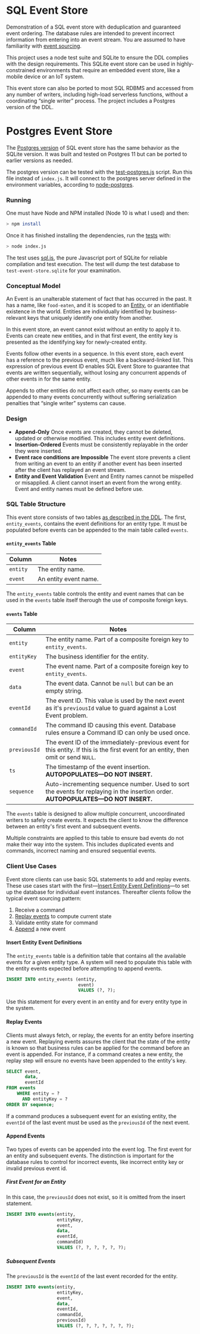 # SQL Event Store
Demonstration of a SQL event store with deduplication and guaranteed event ordering. The database rules are intended to prevent incorrect information from entering into an event stream. You are assumed to have familiarity with [event sourcing](https://martinfowler.com/eaaDev/EventSourcing.html).

This project uses a node test suite and SQLite to ensure the DDL complies with the design requirements. This SQLite event store can be used in highly-constrained environments that require an embedded event store, like a mobile device or an IoT system. 

This event store can also be ported to most SQL RDBMS and accessed from any number of writers, including high-load serverless functions, without a coordinating “single writer” process. The project includes a Postgres version of the DDL.

# Postgres Event Store

The [Postgres version](./postgres-event-store.ddl) of SQL event store has the same behavior as the SQLite version. It was built and tested on Postgres 11 but can be ported to earlier versions as needed.

The postgres version can be tested with the [test-postgres.js]() script. Run this file instead of `index.js`. It will connect to the postgres server defined in the environment variables, according to [node-postgres](https://node-postgres.com/features/connecting). 

### Running

One must have Node and NPM installed (Node 10 is what I used) and then:

```bash
> npm install
```

Once it has finished installing the dependencies, run the [tests](./index.js) with:

```bash
> node index.js
```

The test uses [sql.js](https://github.com/kripken/sql.js), the pure Javascript port of SQLite for reliable compilation and test execution. The test will dump the test database to `test-event-store.sqlite` for your examination.

### Conceptual Model

An Event is an unalterable statement of fact that has occurred in the past. It has a name, like `food-eaten`, and it is scoped to an [Entity](https://en.wikiquote.org/wiki/Entity), or an identifiable existence in the world. Entities are individually identified by business-relevant keys that uniquely identify one entity from another.

In this event store, an event cannot exist without an entity to apply it to. Events can create new entities, and in that first event, the entity key is presented as the identifying key for newly-created entity.

Events follow other events in a sequence. In this event store, each event has a reference to the previous event, much like a backward-linked list. This expression of previous event ID enables SQL Event Store to guarantee that events are written sequentially, without losing any concurrent appends of other events in for the same entity.

Appends to other entities do not affect each other, so many events can be appended to many events concurrently without suffering serialization penalties that “single writer” systems can cause.

### Design

- **Append-Only** Once events are created, they cannot be deleted, updated or otherwise modified. This includes entity event definitions.
- **Insertion-Ordered** Events must be consistently replayable in the order they were inserted.
- **Event race conditions are Impossible** The event store prevents a client from writing an event to an entity if another event has been inserted after the client has replayed an event stream.
- **Entity and Event Validation** Event and Entity names cannot be mispelled or misapplied. A client cannot insert an event from the wrong entity. Event and entity names must be defined before use.

### SQL Table Structure

This event store consists of two tables [as described in the DDL](./sqlite-event-store.ddl). The first, `entity_events`, contains the event definitions for an entity type. It must be populated before events can be appended to the main table called `events`.

#### `entity_events` Table

| Column   | Notes                 |
| -------- | --------------------- |
| `entity` | The entity name.      |
| `event`  | An entity event name. |

The `entity_events` table controls the entity and event names that can be used in the `events` table itself therough the use of composite foreign keys.

#### `events` Table

| Column       | Notes                                                        |
| ------------ | ------------------------------------------------------------ |
| `entity`     | The entity name. Part of a composite foreign key to `entity_events`. |
| `entityKey`  | The business identifier for the entity.                      |
| `event`      | The event name. Part of a composite foreign key to `entity_events`. |
| `data`       | The event data. Cannot be `null` but can be an empty string. |
| `eventId`    | The event ID. This value is used by the next event as it's `previousId` value to guard against a Lost Event problem. |
| `commandId`  | The command ID causing this event. Database rules ensure a Command ID can only be used once. |
| `previousId` | The event ID of the immediately-previous event for this entity. If this is the first event for an entity, then omit or send `NULL`. |
| `ts`         | The timestamp of the event insertion. **AUTOPOPULATES—DO NOT INSERT.** |
| `sequence`   | Auto-incrementing sequence number. Used to sort the events for replaying in the insertion order. **AUTOPOPULATES—DO NOT INSERT.** |

The `events` table is designed to allow multiple concurrent, uncoordinated writers to safely create events. It expects the client to know the difference between an entity's first event and subsequent events.

Multiple constraints are applied to this table to ensure bad events do not make their way into the system. This includes duplicated events and commands, incorrect naming and ensured sequential events.

### Client Use Cases

Event store clients can use basic SQL statements to add and replay events. These use cases start with the first—[Insert Entity Event Definitions](#insert-entity-event-definitions)—to set up the database for individual event instances. Thereafter clients follow the typical event sourcing pattern:

1. Receive a command
2. [Replay events](#replay-events) to compute current state
3. Validate entity state for command
4. [Append](#append-events) a new event 

#### Insert Entity Event Definitions

The `entity_events` table is a definition table that contains all the available events for a given entity type. A system will need to populate this table with the entity events expected before attempting to append events.

```sql
INSERT INTO entity_events (entity, 
                           event) 
                           VALUES (?, ?);
```

Use this statement for every event in an entity and for every entity type in the system.

#### Replay Events

Clients must always fetch, or replay, the events for an entity before inserting a new event. Replaying events assures the client that the state of the entity is known so that business rules can be applied for the command before an event is appended. For instance, if a command creates a new entity, the replay step will ensure no events have been appended to the entity's key.

```sql
SELECT event, 
       data, 
       eventId 
FROM events 
    WHERE entity = ? 
      AND entityKey = ? 
ORDER BY sequence;
```

If a command produces a subsequent event for an existing entity, the `eventId` of the last event must be used as the `previousId` of the next event.

#### Append Events

Two types of events can be appended into the event log. The first event for an entity and subsequent events. The distinction is important for the database rules to control for incorrect events, like incorrect entity key or invalid previous event id.

##### First Event for an Entity

In this case, the `previousId` does not exist, so it is omitted from the insert statement.

```sql
INSERT INTO events(entity, 
                   entityKey, 
                   event, 
                   data, 
                   eventId, 
                   commandId) 
                   VALUES (?, ?, ?, ?, ?, ?);
```

##### Subsequent Events

The `previousId` is the `eventId` of the last event recorded for the entity.

```sql
INSERT INTO events(entity, 
                   entityKey, 
                   event, 
                   data, 
                   eventId, 
                   commandId, 
                   previousId) 
                   VALUES (?, ?, ?, ?, ?, ?, ?);
```

